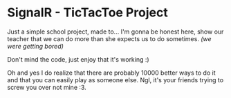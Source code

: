 # SignalR - TicTacToe Project

Just a simple school project, made to... I'm gonna be honest here, show our teacher that we can do more than she expects us to do sometimes. *(we were getting bored)*

Don't mind the code, just enjoy that it's working :)

Oh and yes I do realize that there are probably 10000 better ways to do it and that you can easily play as someone else. Ngl, it's your friends trying to screw you over not mine :3.

